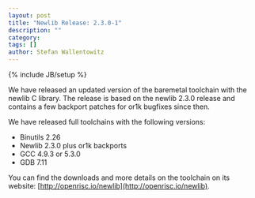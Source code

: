 ```yaml
---
layout: post
title: "Newlib Release: 2.3.0-1"
description: ""
category: 
tags: []
author: Stefan Wallentowitz
---
```

{% include JB/setup %}

We have released an updated version of the baremetal toolchain with
the newlib C library. The release is based on the newlib 2.3.0 release
and contains a few backport patches for or1k bugfixes since then.

We have released full toolchains with the following versions:

* Binutils 2.26
* Newlib 2.3.0 plus or1k backports
* GCC 4.9.3 or 5.3.0
* GDB 7.11

You can find the downloads and more details on the toolchain on its
website: [http://openrisc.io/newlib](http://openrisc.io/newlib).
